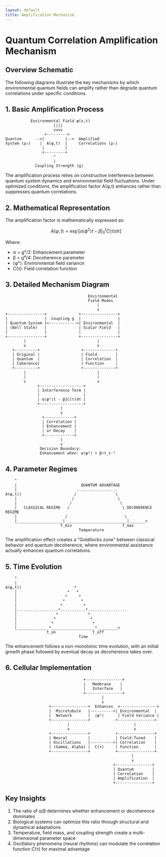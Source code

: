 ```yaml
---
layout: default
title: Amplification Mechanism
---
```


# Quantum Correlation Amplification Mechanism

## Overview Schematic

The following diagrams illustrate the key mechanisms by which environmental quantum fields can amplify rather than degrade quantum correlations under specific conditions.

## 1. Basic Amplification Process

```ascii
           Environmental Field φ(x,t)
                     ||||
                     vvvv
                 +---------+
Quantum      -->|         |-->  Amplified
System (ρ₀)    |  A(φ,t)  |     Correlations (ρₜ)
                |         |
                +---------+
                     ^
                     |
             Coupling Strength (g)
```

The amplification process relies on constructive interference between quantum system dynamics and environmental field fluctuations. Under optimized conditions, the amplification factor A(φ,t) enhances rather than suppresses quantum correlations.

## 2. Mathematical Representation

The amplification factor is mathematically expressed as:

```math
A(φ,t) = \exp\left[\alpha\langle\phi^2\rangle t - \beta\int_0^t C(\tau) d\tau\right]
```

Where:

- α = g²/2: Enhancement parameter
- β = g⁴/4: Decoherence parameter
- ⟨φ²⟩: Environmental field variance
- C(τ): Field correlation function

## 3. Detailed Mechanism Diagram

```ascii
                                    Environmental
                                    Field Modes
                                        |
                                        v
+----------------+              +----------------+
|                |  Coupling g  |                |
| Quantum System |<------------>| Environmental  |
| (Bell State)   |              | Scalar Field   |
|                |              |                |
+----------------+              +----------------+
        |                               |
        v                               v
   +----------+                  +--------------+
   | Original |                  | Field        |
   | Quantum  |                  | Correlation  |
   | Coherence|                  | Function     |
   +----------+                  +--------------+
        |                               |
        |                               |
        v                               v
              +-------------------+
              | Interference Term |
              |                   |
              | α⟨φ²⟩t - β∫C(τ)dτ |
              +-------------------+
                        |
                        v
                +-------------+
                | Correlation |
                | Enhancement |
                | or Decay    |
                +-------------+
                        |
                        v
               Decision Boundary:
               Enhancement when: α⟨φ²⟩ > β∙τ_c⁻¹
```

## 4. Parameter Regimes

```ascii
    ^
    |                            QUANTUM ADVANTAGE
    |                          ..................
A(φ,t)|                       /                 \
    |                        /                   \
    |                       /                     \
    |   CLASSICAL REGIME   /                       \ DECOHERENCE REGIME
    |                     /                         \
    |____________________|___________________________|_______>
                        T_min                      T_max
                                Temperature
```

The amplification effect creates a "Goldilocks zone" between classical behavior and quantum decoherence, where environmental assistance actually enhances quantum correlations.

## 5. Time Evolution

```ascii
    ^
    |
A(φ,t)|                       *
    |                      *   *
    |                     *     *
    |                    *       *
    |                   *         *
    |..................*...........*.................
    |                 *             *
    |                *               *
    |               *                 *
    |______________*___________________*_________>
                  t_on                t_off
                                Time
```

The enhancement follows a non-monotonic time evolution, with an initial growth phase followed by eventual decay as decoherence takes over.

## 6. Cellular Implementation

```ascii
                                  +----------------+
                                  |   Membrane    |
                                  |   Interface   |
                                  +----------------+
                                          |
                                          v
                   +----------------+  Enhances  +----------------+
                   |  Microtubule   |---------->| Environmental  |
                   |  Network       |  ⟨φ²⟩      | Field Variance |
                   +----------------+           +----------------+
                           |                            |
                           v                            v
                   +----------------+           +----------------+
                   | Neural         |           | Field-Tuned    |
                   | Oscillations   |---------->| Correlation    |
                   | (Gamma, Alpha) |  C(τ)     | Function       |
                   +----------------+           +----------------+
                                                       |
                                                       v
                                               +----------------+
                                               | Quantum        |
                                               | Correlation    |
                                               | Amplification  |
                                               +----------------+
```

## Key Insights

1. The ratio of α/β determines whether enhancement or decoherence dominates
2. Biological systems can optimize this ratio through structural and dynamical adaptations
3. Temperature, field mass, and coupling strength create a multi-dimensional parameter space
4. Oscillatory phenomena (neural rhythms) can modulate the correlation function C(τ) for maximal advantage

